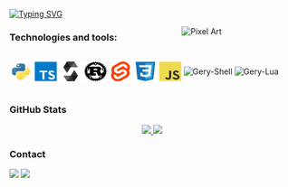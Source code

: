 [![Typing SVG](https://readme-typing-svg.herokuapp.com?font=Fira+Code&pause=1000&color=B3EEF7&width=435&lines=Welcome+to+0xGery+Github+Profile)](https://git.io/typing-svg)

<img src="https://github.com/user-attachments/assets/3dd95ed7-9349-404f-8506-a3ad9a4cf5fb" alt="Pixel Art" align="right" width="200">

### Technologies and tools:

<div style="display: inline_block"><br> <img align="center" alt="Gery-Python" height="35" width="40" src="https://raw.githubusercontent.com/devicons/devicon/master/icons/python/python-original.svg"> <img align="center" alt="Gery-TypeScript" height="35" width="40" src="https://raw.githubusercontent.com/devicons/devicon/master/icons/typescript/typescript-original.svg"> <img align="center" alt="Gery-Solidity" height="35" width="40" src="https://raw.githubusercontent.com/devicons/devicon/master/icons/solidity/solidity-original.svg"> <img align="center" alt="Gery-Rust" height="35" width="40" src="https://raw.githubusercontent.com/devicons/devicon/master/icons/rust/rust-original.svg"> <img align="center" alt="Gery-Svelte" height="35" width="40" src="https://raw.githubusercontent.com/devicons/devicon/master/icons/svelte/svelte-original.svg"> <img align="center" alt="Gery-CSS" height="35" width="40" src="https://raw.githubusercontent.com/devicons/devicon/master/icons/css3/css3-original.svg"> <img align="center" alt="Gery-JavaScript" height="35" width="40" src="https://raw.githubusercontent.com/devicons/devicon/master/icons/javascript/javascript-original.svg"> <img align="center" alt="Gery-Shell" height="35" width="40" src="https://cdn.jsdelivr.net/gh/devicons/devicon/icons/bash/bash-original.svg"> <img align="center" alt="Gery-Lua" height="35" width="40" src="https://cdn.jsdelivr.net/gh/devicons/devicon/icons/lua/lua-original.svg"> </div><br>

### GitHub Stats

<div align="center" style="display: flex; justify-content: center;"> 
    <a href="https://github.com/0xGery"> 
    <img height="180px" src="https://github-readme-stats.vercel.app/api?username=0xGery&show_icons=true&theme=one_dark_pro&include_all_commits=true&count_private=true"/> 
    <img height="180px" src="https://github-readme-stats.vercel.app/api/top-langs/?username=0xGery&layout=compact&langs_count=8&theme=one_dark_pro"/> 
    </a> 
</div>
    
### Contact
<div> 
    <a href="https://x.com/NullxGery" target="_blank"><img src="https://img.shields.io/badge/-Twitter-%231DA1F2?style=for-the-badge&logo=twitter&logoColor=white"></a> 
    <a href="mailto:0xgery@proton.me"><img src="https://img.shields.io/badge/-Email-%23333?style=for-the-badge&logo=gmail&logoColor=white"></a> 
</div>
